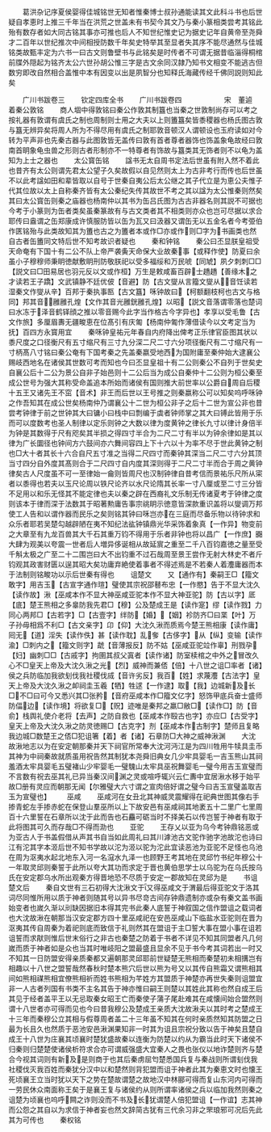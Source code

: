 <!-- { "loadSidebar": true } -->
　　葛洪杂记序夏侯婴得佳城铭世无知者惟秦博士叔孙通能读其文此科斗书也后世疑自孝恵时上推三千年当在洪荒之世盖未有书契今其文乃与秦小篆相类尝考其铭此殆有数存者如大同古铭其事亦可推也后人不知世纪惟史记为据史记年自黄帝至尧舜才二百年以世纪推次中间相授防数千年矣史特举其至显者失其序不能尽通然与佳城铭类故甄丰定为六书一曰古文则鲁壁书与此铭矣是时传者不可谓无据昔临淄得桐棺前牒外隠起为铭齐太公六世孙胡公惟三字是古文余同汉隷乃知书文相变不能逃古但数穷即改自然相合盖惟中本有因变以出是夙智分也知释氏海藏传经千佛同説则知此矣



　　广川书跋卷三
　　钦定四库全书
　　广川书跋卷四　　　　　　宋　董逌　着秦公敦铭
　　商人堌中得敦铭曰秦公作敦其制簋也当秦之世敦制尚存可以考之按礼器有敦谓有虞氏之制也周制则士用之大夫以上则簠簋矣皆黍稷器也杨氏图古敦与簋无辨异矣将周人所为不得尽用有虞氏之制耶敦音顿汉人谓顿设也玉府读如对今转为平声非也先秦古器与此图敦皆无盖传曰敦有首者尊者器饰也饰盖象龟故经曰敦南首眀象龟虫兽之形则古者形制亦不一特尊者有饰故与簋类其无饰者则不以龟为盖知为上士之器也
　　太公寳缶铭
　　諡书无太自周书定法后世虽有附入然不着此也昔齐有太公则谓先君太公望子久矣故假以自见然则太上为古非考行而传也后世虽不以此考諡如田和辈皆取以自号于世秦自夷公后太公继之其子代立是为恵公夫惟子代其位故以太上自称秦齐皆有太公秦纪失传其故世不考之其以諡为太公惟秦则然矣其曰太公寳缶则秦之庙器也杨南仲以其书为缶吕氏图为古古非器名则其説不可据也今考于小篆则为缶者类矣虽秦篆故有与古文类者其不相类则亦众也岂可尽据以求合耶传曰盎谓之缶郑康成许慎服防皆以缶为瓦又曰汲器又谓缶无以五金名者今考弫伯作匧铭殆与此类故知其为簠也古之为簠者本或作□亦或作则□字为书画类也然自古者缶簠同文特后世不知考故识者疑也
　　秦和钟铭
　　秦公曰丕显朕皇祖受天命奄有下国十有二公不队上帝严袭夤天命保大业故秦事【或释作使】防夏曰余虽小子穆穆师秉眀徳献敷眀刑防敬朕祀以受多福绥和万民唬【同虓】夙夕刺刺□□【説文曰□田易居也羽元反以文或作桓】万生是敕咸畜百辟士趫趫【善缘木之才读若王子蹻】文武镇静不廷优佊【音避】防【古文燮从言籀文燮从音饪读若湿秦文作燮从辛】百邦于秦执事匦【古文簋】咊钟故曰【柯额翻枝柯也古文与格同】邦其音雝雝孔煌【文作其音光雝銧雝孔煌】以昭【説文音落谓零落也楚词曰水冻于泽音鹤铎顔之推以零音赐今此字当作格古今字异也】孝享以受毛鲁【古文作旅】多厘眉夀无疆畯恵在位髙引有庆匍【杨南仲匍作薄借读今以文考定当为抚】百四方永寳用宜
　　秦咊钟皇祐元年春自内府降出俾考正乐律官臣图其状以黍尺度之口径衡尺有五寸缩尺有三寸九分深二尺二寸六分项径衡尺有二寸缩尺有一寸柄髙八寸铭曰秦公奄有下国考秦之先盖秦嬴受地西为国附庸至秦仲始大逮襄公赐岐西地名在诸侯其世数可考而知也今曰丕显皇祖十有二公则秦公不自列于世矣史自襄公后十二公为景公自非子始邑则十二公后当为成公自秦仲十二公则为桓公秦至成公世号为强大其称受命盖追本所始而诸侯有国则推大前世率以公爵自周自后稷十五王又诸先王不窋【音术】非王而后世以王号推之则秦嬴称公可以知矣呜呼咊钟之作吾知其在成公世矣杨南仲乃谓襄公十二世为桓公非子之后十二世为宣公非也昔尝考钟律于前之世钟其大曰镛小曰栈中曰剽编于虡者钟师掌之其大曰镈此皆用于乐而可以度数考也圣人制律以定乐则钟之大数以律为度黄钟之律长九寸以律计身倍半为钟是其数得于尺有咫矣其半损之得四寸半合为二尺二寸有半以为钟余律如是其以律为广长圜径也钟间方六鼓间亦六舞间容四上下十六以十为率不尽于世此黄钟之制也□大十者其长十六合自尺五寸准之当得二尺四寸而秦钟其深当二尺二寸六分其顶当寸四分自外度其髙则合于二尺四寸自内度其深则得于二尺二寸半而合于周之黄钟律矣古人尺度虽不可一至律始一龠则皆周尺也汉制钟律自昔考信而景祐乐尺所从寀者以黍得也若夫以玉尺论周以铁尺论齐以水尺论隋其长率一寸八厘或至二寸三分皆不足用以和乐无怪其不能定律也夫以秦之辟在西裔礼文乐制无传诸夏考于钟律之度则该本于律而深于法数其于昭著勲庸告事宗祧眀示徳意皆深款重识盖将以燮调万邦使工人告和以谓作器而民乐之矣则铭其钟曰咊岂亦在三庭而尽备乐物以待钟求和众乐者耶若吴楚勾越辟陋在夷不知纪法谹钟镇鼎光华采饰着象真【一作异】物变前之大章至有九龙百兽其大千石其重万钧不得用于乐者非钟也将以昌广【一作庶】嚻大肆为观美以夸震一世者后人増异侈诞相从故延賔之重至二千八百钧嘉徳之量至受千斛太极之广至二十二围岂曰大不出钧重不过石哉周至景王尝作无射大林史不者斤钧观其政害财匮以逞其昭大矣功庸弃絶使着事者不得述焉是不若秦人着灋庸器而本于法制则铭畯功以示后世秦有得也
　　诅楚文
　　又【通作有】秦嗣王□【籀文敢字】用吉玉【古宣字通作瑄】璧使其宗祝邵鼛布忠【一作愍】告于不显大沈久【读作故】湫【巫咸本作不显大神巫咸亚驼本作不显大神亚驼】防【古以字】厎【底】楚王熊相之多辠防我先君□【穆】公及楚成王是【读作寔】缪【读作戮】力同心两邦□【古若字】□【古壹字】绊防【婚】【姻】袗防齐□曰枼【叶】万子孙毋相爲不利□【古文亲字】卬【仰】大沈久湫而质焉今楚王熊相康【读作庸】囘无【道】淫失【读作佚】甚【读作耽】乱奓【古侈字】从【纵】变输【读作渝】□刺内之【籀文则字】虣【音薄报反】防不姑【巫咸亚驼竝作辜】刑戮孕【妇】幽刺□□【古戚字】拘圉其叔父寘者【读作诸】防室椟棺之中外之冒改久心不□皇天上帝及大沈久湫之光【烈】威神而兼俖【倍】十八世之诅□率者【诸】侯之兵防临加我欲刬伐我社稷伐烕【音许劣反】我百【姓】求蔑灋【古法字】皇天上帝及大沈久湫之卹祠圭玉羲【牺】牲逑【一作逮】取【我】边城新及长□不□曰可今又悉兴其□张矜【音府巫咸本作□籀文亿字】怒饰甲底兵奋士盛师防偪边【读作境】将欲复□【贶】迹唯是秦邦之羸□敝□【读作□】防【音俞】栈舆礼使介老将【去声】之防自救也【巫咸本作殹古也字】亦应□【古受字】皇天上帝及大沈久湫之防灵徳赐□【古克字】剂【巫咸本作古制字】楚师且复略我边城□数楚王之俖□犯诅箸【着】者【诸】石章防□大神之威神湫渊
　　大沈故湫地志以为在安定朝那秦并天下祠官所常奉大沈河沔江是为四川牲用牛犊具圭币其神为中祠秦故就质虽用祝告然其制犹本尧舜旧典女几少牢具婴毛一吉玉熊山其祠羞酒太牢具婴毛五璧褚山少牢婴毛一璧騩山太牢具巫祝舞婴毛一璧今用吉玉宣璧而不言数有祝去巫其礼已异当秦汉间渊之灵或喧呼辄兴云仁夀中宜居湫水移于始平故□册有灵应而朝那无闻【尔雅璧大六寸谓之宣肉倍好谓之璧今曰吉玉宣璧盖取吉玉为宣璧也】
　　巫咸
　　巫咸河在女丑北其神威灵震耀得在祀典世图其像右手掺青蛇左手掺赤蛇在保登山羣巫所以上下故安邑有巫咸祠其地袤五十二里广七里周百十六里誓在石章所以沈于此而告也石麤可砺当时不择美石以传岂誓于神者有取于此将图其可久而存哉□不得而泐也
　　亚驼
　　王存乂以亚为乌今考钟鼎铭恶或为亚古人于书盖假借从声其书自当如此周礼曰其川滹池古文驼作驰字池故沱也诗曰江有沱其字本洍后世不知书学故以沱为洍以驼为沱此宜读恶池为亚驼不足怪也乌池在周为沤夷水起北地东入河一名滱水九泽一也顾野王考其地在灵邱竹书纪年穆公十一年取灵邱则秦誓于此所以夸大其功而求定于晋也黄伯思学士以乌驼为在乌氏按乌氏在安定郡乌水所出观秦方得晋地恐不尽质于安定一郡故知在灵邱为是
　　书诅楚文后
　　秦自文世有三石初得大沈湫文于又得巫咸文于渭最后得亚驼文于洛其词尽同惟所用以质于神者则随其号以异书尽竒古间存钟鼎遗制亦或杂有秦文盖书画始变者也嵗久渐以刓缺因据旧本得其完书此秦人底誓于神叙国之信作盟诅之载词者也大沈故湫在朝那当汉安定郡方四十里巫咸祀在安邑巫咸山下临盐水亚驼则在晋为沤夷其传自周秦为着祀则底而致信于礼则然其在盟诅于主□誓大事在盟小事在诅若诅誓而求猒则惟后世末俗行之非古也秦楚之防着于书者不详见不知其同盟者凡几何嵗而质于神者如是众也当其时唯岐阳之盟最盛且显余不见于书今考其词若出一时又不知其一日防盟安得亲质秦都又遍朝那灵邱耶前世疑楚无熊相而秦楚初未相搆岂有相趣以十八世之盟誓哉然春秋时楚本熊穴后世以熊为号又以其传自熊霜又谓熊相其间如熊相禖熊相宜僚熊相祈而姓书熊相为芊姓方其盟质于神楚亦再世失秦则诅盟宜非一人古者列国有书类不主名其告于神亦惟曰嗣王则楚以其姓此其称也然自成王后其见于经者盖平王以无忌取秦女昭王亡而秦使子蒲子尾赴难其在咸懐间始合盟然则谓十八世者亦可得而见也今曰昔我穆公及楚成王亲质大沈故湫夫以其时考之楚成王十三年而秦穆公立其相与假尊周者盖二十三年虽不知其在何时亲质然知其防盟之日最为长且久也然质于恶池安邑湫渊果知非一时其为诅且宗祝分致以告于神矣且楚自成王十八世为庄襄其顷襄时楚犹盛故秦以连衡为防楚以约从为霸当此时天下诸侯不归秦则归楚楚使诸侯析符求合亦可谓威强盛大宜秦人之畏也张仪以地诈楚则齐与楚合今视其词则有新及是则商于也其后秦虏屈匄楚悉国兵复与秦战则所谓刬伐我社稷伐灭我百姓而秦犹分汉中以和楚然则背犯盟而诅于神者此其为秦恵文时也懐王死顷襄王立当时犹以天下之势在楚故谓楚之故地汉中林郦可得而复山东河内可得而一劳民休众南面称王矣于是襄王复与诸侯约从则所谓率诸侯之兵以临加我然则秦之诅楚为顷襄也呜呼闗之诈则没而不书及长犹谓楚人倍犯盟诅【一作谊】志其神而公怨之其自以为求信于神者妄也然文辞简古犹有三代余习非之罘琅邪可况后先此其为可传也
　　秦权铭
